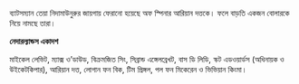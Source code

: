 ব্যাটসম্যান তেয়া নিদামাউনুরুর জায়গায় ফেরানো হয়েছে অফ স্পিনার আরিয়ান দত্তকে। ফলে বাড়তি একজন বোলারকে নিয়ে নামছে তারা।

**নেদারল্যান্ডস একাদশ**

মাইকেল লেভিট, ম্যাক্স ও’ডাউড, বিক্রমজিত সিং, সিব্রান্ড এঙ্গেলব্রেখট, বাস ডি লিডি, স্কট এডওয়ার্ডস (অধিনায়ক ও উইকেটকিপার), আরিয়ান দত্ত, লোগান ফন বিক, টিম প্রিঙ্গল, পল ফন মিকেরেন ও ভিভিয়ান কিংমা।
